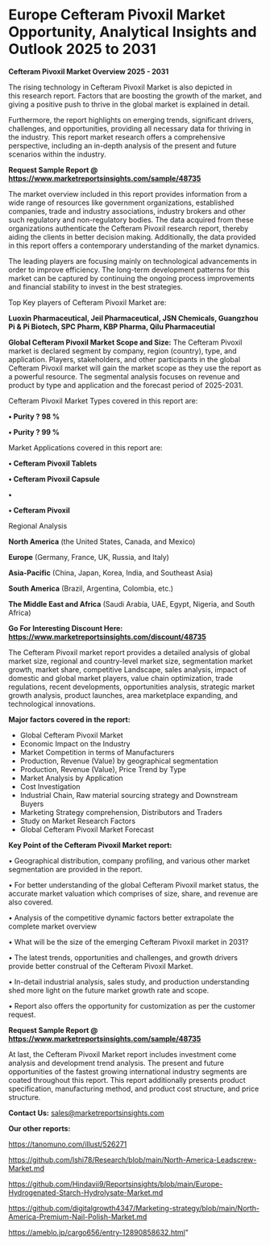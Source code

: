 # Europe Cefteram Pivoxil Market Opportunity, Analytical Insights and Outlook 2025 to 2031

<Strong> Cefteram Pivoxil Market Overview 2025 - 2031</strong>

The rising technology in Cefteram Pivoxil Market is also depicted in this research report. Factors that are boosting the growth of the market, and giving a positive push to thrive in the global market is explained in detail.

Furthermore, the report highlights on emerging trends, significant drivers, challenges, and opportunities, providing all necessary data for thriving in the industry. This report market research offers a comprehensive perspective, including an in-depth analysis of the present and future scenarios within the industry.

<strong>Request Sample Report @ <a href=https://www.marketreportsinsights.com/sample/48735>https://www.marketreportsinsights.com/sample/48735</a></strong>

The market overview included in this report provides information from a wide range of resources like government organizations, established companies, trade and industry associations, industry brokers and other such regulatory and non-regulatory bodies. The data acquired from these organizations authenticate the Cefteram Pivoxil research report, thereby aiding the clients in better decision making. Additionally, the data provided in this report offers a contemporary understanding of the market dynamics.

The leading players are focusing mainly on technological advancements in order to improve efficiency. The long-term development patterns for this market can be captured by continuing the ongoing process improvements and financial stability to invest in the best strategies.

Top Key players of Cefteram Pivoxil Market are:

<strong>Luoxin Pharmaceutical, Jeil Pharmaceutical, JSN Chemicals, Guangzhou Pi & Pi Biotech, SPC Pharm, KBP Pharma, Qilu Pharmaceutial</strong>

<strong><b>Global Cefteram Pivoxil Market Scope and Size:</b></strong>
The Cefteram Pivoxil market is declared segment by company, region (country), type, and application. Players, stakeholders, and other participants in the global Cefteram Pivoxil market will gain the market scope as they use the report as a powerful resource. The segmental analysis focuses on revenue and product by type and application and the forecast period of 2025-2031.

Cefteram Pivoxil Market Types covered in this report are:

<strong>•  Purity ? 98 %

•  Purity ? 99 %</strong>

Market Applications covered in this report are:

<strong>•  Cefteram Pivoxil Tablets

•  Cefteram Pivoxil Capsule

•  

•  Cefteram Pivoxil</strong> 

Regional Analysis

<strong>North America</strong> (the United States, Canada, and Mexico)

<strong>Europe</strong> (Germany, France, UK, Russia, and Italy)

<strong>Asia-Pacific</strong> (China, Japan, Korea, India, and Southeast Asia)

<strong>South America</strong> (Brazil, Argentina, Colombia, etc.)

<strong>The Middle East and Africa</strong> (Saudi Arabia, UAE, Egypt, Nigeria, and South Africa)

<strong>Go For Interesting Discount Here: <a href=https://www.marketreportsinsights.com/discount/48735>https://www.marketreportsinsights.com/discount/48735</a></strong>

The Cefteram Pivoxil market report provides a detailed analysis of global market size, regional and country-level market size, segmentation market growth, market share, competitive Landscape, sales analysis, impact of domestic and global market players, value chain optimization, trade regulations, recent developments, opportunities analysis, strategic market growth analysis, product launches, area marketplace expanding, and technological innovations.

<strong><b>Major factors covered in the report:</b></strong>
<ul>
  <li>Global Cefteram Pivoxil Market </li>
  <li>Economic Impact on the Industry</li>
  <li>Market Competition in terms of Manufacturers</li>
  <li>Production, Revenue (Value) by geographical segmentation</li>
  <li>Production, Revenue (Value), Price Trend by Type</li>
  <li>Market Analysis by Application</li>
  <li>Cost Investigation</li>
  <li>Industrial Chain, Raw material sourcing strategy and Downstream Buyers</li>
  <li>Marketing Strategy comprehension, Distributors and Traders</li>
  <li>Study on Market Research Factors</li>
  <li>Global Cefteram Pivoxil Market Forecast</li>
</ul>

<strong><b>Key Point of the Cefteram Pivoxil Market report:</b></strong>

• Geographical distribution, company profiling, and various other market segmentation are provided in the report.

• For better understanding of the global Cefteram Pivoxil market status, the accurate market valuation which comprises of size, share, and revenue are also covered.

• Analysis of the competitive dynamic factors better extrapolate the complete market overview

• What will be the size of the emerging Cefteram Pivoxil market in 2031?

• The latest trends, opportunities and challenges, and growth drivers provide better construal of the Cefteram Pivoxil Market.

• In-detail industrial analysis, sales study, and production understanding shed more light on the future market growth rate and scope.

• Report also offers the opportunity for customization as per the customer request.

<strong>Request Sample Report @ <a href=https://www.marketreportsinsights.com/sample/48735>https://www.marketreportsinsights.com/sample/48735</a></strong>

At last, the Cefteram Pivoxil Market report includes investment come analysis and development trend analysis. The present and future opportunities of the fastest growing international industry segments are coated throughout this report. This report additionally presents product specification, manufacturing method, and product cost structure, and price structure.

<strong>Contact Us:</strong>
sales@marketreportsinsights.com

<strong>Our other reports:</strong>

<a href=https://tanomuno.com/illust/526271>https://tanomuno.com/illust/526271</a>

<a href=https://github.com/Ishi78/Research/blob/main/North-America-Leadscrew-Market.md>https://github.com/Ishi78/Research/blob/main/North-America-Leadscrew-Market.md</a>

<a href=https://github.com/Hindavii9/Reportsinsights/blob/main/Europe-Hydrogenated-Starch-Hydrolysate-Market.md>https://github.com/Hindavii9/Reportsinsights/blob/main/Europe-Hydrogenated-Starch-Hydrolysate-Market.md</a>

<a href=https://github.com/digitalgrowth4347/Marketing-strategy/blob/main/North-America-Premium-Nail-Polish-Market.md>https://github.com/digitalgrowth4347/Marketing-strategy/blob/main/North-America-Premium-Nail-Polish-Market.md</a>

<a href=https://ameblo.jp/cargo656/entry-12890858632.html>https://ameblo.jp/cargo656/entry-12890858632.html</a>"
